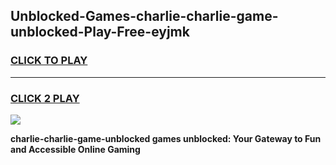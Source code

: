 
## Unblocked-Games-charlie-charlie-game-unblocked-Play-Free-eyjmk
<h3>
<a href="https://premium76.site?title=charlie-charlie-game-unblocked&ref=12A">CLICK TO PLAY</a></h3>
<hr>

<h3>
<a href="https://premium76.site?title=charlie-charlie-game-unblocked&ref=12A">CLICK 2 PLAY</a>
  
</h3>

<a href="https://premium76.site?title=charlie-charlie-game-unblocked&ref=12A"><img src="https://clearcache.store/games.png"></a>


**charlie-charlie-game-unblocked games unblocked: Your Gateway to Fun and Accessible Online Gaming**
